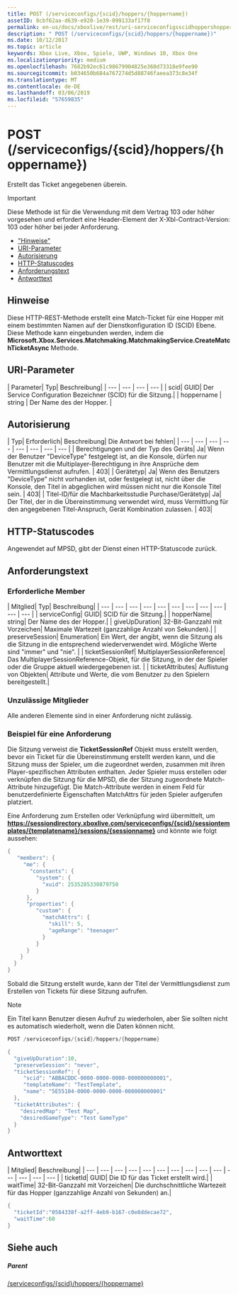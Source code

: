 ```yaml
---
title: POST (/serviceconfigs/{scid}/hoppers/{hoppername})
assetID: 8cbf62aa-d639-e920-1e39-099133af17f8
permalink: en-us/docs/xboxlive/rest/uri-serviceconfigsscidhoppershoppernamepost.html
description: " POST (/serviceconfigs/{scid}/hoppers/{hoppername})"
ms.date: 10/12/2017
ms.topic: article
keywords: Xbox Live, Xbox, Spiele, UWP, Windows 10, Xbox One
ms.localizationpriority: medium
ms.openlocfilehash: 7682b92ec61c98679904825e360d73318e9fee90
ms.sourcegitcommit: b034650b684a767274d5d88746faeea373c8e34f
ms.translationtype: MT
ms.contentlocale: de-DE
ms.lasthandoff: 03/06/2019
ms.locfileid: "57659835"
---
```

# <a name="post-serviceconfigsscidhoppershoppername"></a>POST (/serviceconfigs/{scid}/hoppers/{hoppername})

Erstellt das Ticket angegebenen überein.

> [!IMPORTANT]
> Diese Methode ist für die Verwendung mit dem Vertrag 103 oder höher vorgesehen und erfordert eine Header-Element der X-Xbl-Contract-Version: 103 oder höher bei jeder Anforderung.

  * ["Hinweise"](#ID4ET)
  * [URI-Parameter](#ID4E5)
  * [Autorisierung](#ID4EJB)
  * [HTTP-Statuscodes](#ID4E3C)
  * [Anforderungstext](#ID4EFD)
  * [Antworttext](#ID4E3G)

<a id="ID4ET"></a>


## <a name="remarks"></a>Hinweise

Diese HTTP-REST-Methode erstellt eine Match-Ticket für eine Hopper mit einem bestimmten Namen auf der Dienstkonfiguration ID (SCID) Ebene. Diese Methode kann eingebunden werden, indem die **Microsoft.Xbox.Services.Matchmaking.MatchmakingService.CreateMatchTicketAsync** Methode.  
<a id="ID4E5"></a>


## <a name="uri-parameters"></a>URI-Parameter

| Parameter| Typ| Beschreibung|
| --- | --- | --- | --- |
| scid| GUID| Der Service Configuration Bezeichner (SCID) für die Sitzung.|
| hoppername | string | Der Name des der Hopper. |

<a id="ID4EJB"></a>


## <a name="authorization"></a>Autorisierung

| Typ| Erforderlich| Beschreibung| Die Antwort bei fehlen|
| --- | --- | --- | --- | --- | --- | --- | --- |
| Berechtigungen und der Typ des Geräts| Ja| Wenn der Benutzer "DeviceType" festgelegt ist, an die Konsole, dürfen nur Benutzer mit die Multiplayer-Berechtigung in ihre Ansprüche dem Vermittlungsdienst aufrufen. | 403|
| Gerätetyp| Ja| Wenn des Benutzers "DeviceType" nicht vorhanden ist, oder festgelegt ist, nicht über die Konsole, den Titel in abgeglichen wird müssen nicht nur die Konsole Titel sein. | 403|
| Titel-ID/für die Machbarkeitsstudie Purchase/Gerätetyp| Ja| Der Titel, der in die Übereinstimmung verwendet wird, muss Vermittlung für den angegebenen Titel-Anspruch, Gerät Kombination zulassen. | 403|

<a id="ID4E3C"></a>


## <a name="http-status-codes"></a>HTTP-Statuscodes
Angewendet auf MPSD, gibt der Dienst einen HTTP-Statuscode zurück.  
<a id="ID4EFD"></a>


## <a name="request-body"></a>Anforderungstext

<a id="ID4ELD"></a>


### <a name="required-members"></a>Erforderliche Member

| Mitglied| Typ| Beschreibung|
| --- | --- | --- | --- | --- | --- | --- | --- | --- | --- | --- |
| serviceConfig| GUID| SCID für die Sitzung.|
| hopperName| string| Der Name des der Hopper.|
| giveUpDuration| 32-Bit-Ganzzahl mit Vorzeichen| Maximale Wartezeit (ganzzahlige Anzahl von Sekunden).|
| preserveSession| Enumeration| Ein Wert, der angibt, wenn die Sitzung als die Sitzung in die entsprechend wiederverwendet wird. Mögliche Werte sind "immer" und "nie". |
| ticketSessionRef| MultiplayerSessionReference| Das MultiplayerSessionReference-Objekt, für die Sitzung, in der der Spieler oder die Gruppe aktuell wiedergegebenen ist. |
| ticketAttributes| Auflistung von Objekten| Attribute und Werte, die vom Benutzer zu den Spielern bereitgestellt.|

<a id="ID4EXF"></a>


### <a name="prohibited-members"></a>Unzulässige Mitglieder

Alle anderen Elemente sind in einer Anforderung nicht zulässig.

<a id="ID4ECG"></a>


### <a name="sample-request"></a>Beispiel für eine Anforderung

Die Sitzung verweist die **TicketSessionRef** Objekt muss erstellt werden, bevor ein Ticket für die Übereinstimmung erstellt werden kann, und die Sitzung muss der Spieler, um die zugeordnet werden, zusammen mit ihren Player-spezifischen Attributen enthalten. Jeder Spieler muss erstellen oder verknüpfen die Sitzung für die MPSD, die der Sitzung zugeordnete Match-Attribute hinzugefügt. Die Match-Attribute werden in einem Feld für benutzerdefinierte Eigenschaften MatchAttrs für jeden Spieler aufgerufen platziert.

Eine Anforderung zum Erstellen oder Verknüpfung wird übermittelt, um **https://sessiondirectory.xboxlive.com/serviceconfigs/{scid}/sessiontemplates/{templatename}/sessions/{sessionname}** und könnte wie folgt aussehen:


```cpp
{
   "members": {
     "me": {
       "constants": {
         "system": {
           "xuid": 2535285330879750
         }
      },
      "properties": {
         "custom": {
           "matchAttrs": {
             "skill": 5,
             "ageRange": "teenager"
           }
         }
      }
    }
  }
}

```


Sobald die Sitzung erstellt wurde, kann der Titel der Vermittlungsdienst zum Erstellen von Tickets für diese Sitzung aufrufen.


> [!NOTE] 
> Ein Titel kann Benutzer diesen Aufruf zu wiederholen, aber Sie sollten nicht es automatisch wiederholt, wenn die Daten können nicht.  



```cpp
POST /serviceconfigs/{scid}/hoppers/{hoppername}

{
  "giveUpDuration":10,
  "preserveSession": "never",
  "ticketSessionRef": {
     "scid": "ABBACDDC-0000-0000-0000-000000000001",  
     "templateName": "TestTemplate",
     "name": "5E55104-0000-0000-0000-000000000001"
  },
  "ticketAttributes": {
    "desiredMap": "Test Map",
    "desiredGameType": "Test GameType"
  }
}

```


<a id="ID4E3G"></a>


## <a name="response-body"></a>Antworttext

| Mitglied| Beschreibung|
| --- | --- | --- | --- | --- | --- | --- | --- | --- | --- | --- | --- | --- | --- |
| ticketId| GUID| Die ID für das Ticket erstellt wird.|
| waitTime| 32-Bit-Ganzzahl mit Vorzeichen| Die durchschnittliche Wartezeit für das Hopper (ganzzahlige Anzahl von Sekunden) an.|


```cpp
{
  "ticketId":"0584338f-a2ff-4eb9-b167-c0e8ddecae72",
  "waitTime":60
}

```


<a id="ID4EHAAC"></a>


## <a name="see-also"></a>Siehe auch

<a id="ID4EJAAC"></a>


##### <a name="parent"></a>Parent  

[/serviceconfigs/{scid}/hoppers/{hoppername}](uri-serviceconfigsscidhoppershoppername.md)
